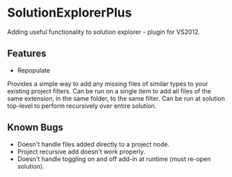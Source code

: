 SolutionExplorerPlus
====================

Adding useful functionality to solution explorer - plugin for VS2012.

Features
--------

- Repopulate

Provides a simple way to add any missing files of similar types to your existing project filters. Can be run on a single item to add all files of the same extension, in the same folder, to the same filter. Can be run at solution top-level to perform recursively over entire solution.

Known Bugs
----------

- Doesn't handle files added directly to a project node.
- Project recursive add doesn't work properly.
- Doesn't handle toggling on and off add-in at runtime (must re-open solution).



